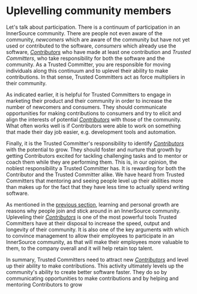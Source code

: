 # Uplevelling community members 

Let's talk about participation. There is a continuum of participation in an
InnerSource community. There are people not even aware of the community,
_newcomers_ which are aware of the community but have not yet used or contributed
to the software, _consumers_ which already use the software, [_Contributors_][CO Introduction] who
have made at least one contribution and _Trusted Committers_, who take responsibility for both
the software and the community. As a Trusted Committer, you are responsible for moving
individuals along this continuum and to uplevel their ability to make
contributions. In that sense, Trusted Committers act as force multipliers in their community. 

As indicated earlier, it is helpful for Trusted Committers to engage in marketing their
product and their community in order to increase the number of newcomers and
consumers. They should communicate opportunities for making contributions to
consumers and try to elicit and align the interests of potential [_Contributors_][CO Introduction]
with those of the community. What often works well is if Contributors were able
to work on something that made their day job easier, e.g. development tools and automation.

Finally, it is the Trusted Committer's responsibility to identify [_Contributors_][CO Introduction] with the
potential to grow.  They should foster and nurture that growth by getting
Contributors excited for tackling challenging tasks and to mentor or coach them
while they are performing them. This is, in our opinion, the noblest
responsibility a Trusted Committer has. It is rewarding for both the Contributor and the
Trusted Committer alike. We have heard from Trusted Committers that mentoring and seeing people level up
their abilities more than makes up for the fact that they have less time to
actually spend writing software. 

As mentioned in the [previous section](https://github.com/InnerSourceCommons/InnerSourceLearningPath/blob/master/trusted-committer/03-keeping-the-community-healthy.md), learning and personal growth are reasons
why people join and stick around in an InnerSource community. Upleveling their
[_Contributors_][CO Introduction] is one of the most powerful tools Trusted Committers have at their disposal to
increase the speed, output and longevity of their community. It is also one of
the key arguments with which to convince management to allow their employees to
participate in an InnerSource community, as that will make their employees more 
valuable to them, to the company overall and it will help retain top talent.

In summary, Trusted Committers need to attract new [_Contributors_][CO Introduction] and level up their ability to
make contributions.  This activity ultimately levels up the community's ability to create
better software faster. They do so by communicating opportunities to make 
contributions and by helping and mentoring Contributors to grow

[CO Introduction]: https://github.com/InnerSourceCommons/InnerSourceLearningPath/blob/master/contributor/01-introduction-article.md
